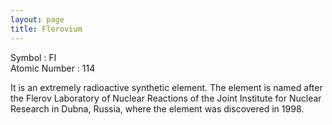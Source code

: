 ```yaml
---
layout: page
title: Flerovium
---
```


Symbol : Fl  
Atomic Number : 114 

It is an extremely radioactive synthetic element. The element is named after the Flerov Laboratory of Nuclear Reactions of the Joint Institute for Nuclear Research in Dubna, Russia, where the element was discovered in 1998.